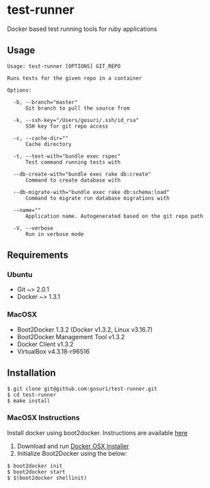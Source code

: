 # test-runner

Docker based test running tools for ruby applications

## Usage

    Usage: test-runner [OPTIONS] GIT_REPO

    Runs tests for the given repo in a container

    Options:

      -b, --branch="master"
          Git branch to pull the source from

      -k, --ssh-key="/Users/gosuri/.ssh/id_rsa"
          SSH key for git repo access

      -c, --cache-dir=""
          Cache directory

      -t, --test-with="bundle exec rspec"
          Test command running tests with

      --db-create-with="bundle exec rake db:create"
          Command to create database with

      --db-migrate-with="bundle exec rake db:schema:load"
          Command to migrate run database migrations with

      --name=""
          Application name. Autogenerated based on the git repo path

      -V, --verbose
          Run in verbose mode

## Requirements

### Ubuntu

* Git ~> 2.0.1
* Docker ~> 1.3.1

### MacOSX

* Boot2Docker 1.3.2 (Docker v1.3.2, Linux v3.16.7)
* Boot2Docker Management Tool v1.3.2
* Docker Client v1.3.2
* VirtualBox v4.3.18-r96516

## Installation

    $ git clone git@github.com:gosuri/test-runner.git
    $ cd test-runner
    $ make install

### MacOSX Instructions

Install docker using boot2docker. Instructions are available [here](http://docs.docker.com/installation/mac/)

1. Download and run [Docker OSX Installer](http://docs.docker.com/installation/mac/)
2. Initialize Boot2Docker using the below:
```
$ boot2docker init
$ boot2docker start
$ $(boot2docker shellinit)
```
